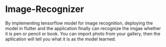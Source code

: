 # Image-Recognizer
By implementing tensorflow model for image recognition, deploying the model in flutter and the application finally can recognize the imgae whether it is pen or pencil or book. You can import photo from your gallery, then the apllication will tell you what it is as the model learned.
